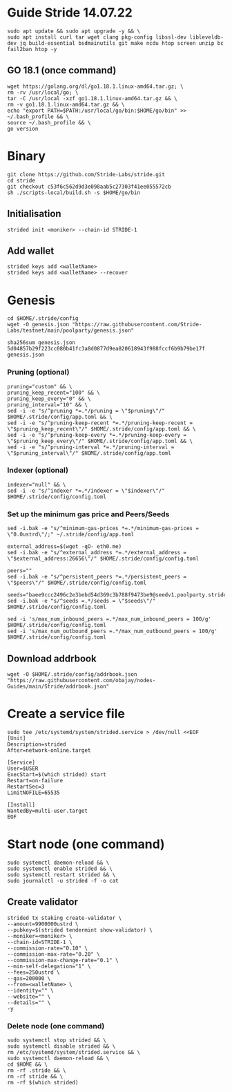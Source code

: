 # Guide Stride   14.07.22

    sudo apt update && sudo apt upgrade -y && \
    sudo apt install curl tar wget clang pkg-config libssl-dev libleveldb-dev jq build-essential bsdmainutils git make ncdu htop screen unzip bc fail2ban htop -y

## GO 18.1 (once command)
    wget https://golang.org/dl/go1.18.1.linux-amd64.tar.gz; \
    rm -rv /usr/local/go; \
    tar -C /usr/local -xzf go1.18.1.linux-amd64.tar.gz && \
    rm -v go1.18.1.linux-amd64.tar.gz && \
    echo "export PATH=$PATH:/usr/local/go/bin:$HOME/go/bin" >> ~/.bash_profile && \
    source ~/.bash_profile && \
    go version


# Binary
    git clone https://github.com/Stride-Labs/stride.git
    cd stride
    git checkout c53f6c562d9d3e098aab5c27303f41ee055572cb
    sh ./scripts-local/build.sh -s $HOME/go/bin
    

## Initialisation
    strided init <moniker> --chain-id STRIDE-1

## Add wallet
    strided keys add <walletName>
    strided keys add <walletName> --recover

# Genesis
    cd $HOME/.stride/config
    wget -O genesis.json "https://raw.githubusercontent.com/Stride-Labs/testnet/main/poolparty/genesis.json"

    sha256sum genesis.json
    5d04857b29f223cc080b41fc3a8d0877d9ea820618943f988fccf6b9b79be17f  genesis.json

### Pruning (optional)
    pruning="custom" && \
    pruning_keep_recent="100" && \
    pruning_keep_every="0" && \
    pruning_interval="10" && \
    sed -i -e "s/^pruning *=.*/pruning = \"$pruning\"/" $HOME/.stride/config/app.toml && \
    sed -i -e "s/^pruning-keep-recent *=.*/pruning-keep-recent = \"$pruning_keep_recent\"/" $HOME/.stride/config/app.toml && \
    sed -i -e "s/^pruning-keep-every *=.*/pruning-keep-every = \"$pruning_keep_every\"/" $HOME/.stride/config/app.toml && \
    sed -i -e "s/^pruning-interval *=.*/pruning-interval = \"$pruning_interval\"/" $HOME/.stride/config/app.toml

### Indexer (optional)
    indexer="null" && \
    sed -i -e "s/^indexer *=.*/indexer = \"$indexer\"/" $HOME/.stride/config/config.toml

### Set up the minimum gas price and Peers/Seeds
    sed -i.bak -e "s/^minimum-gas-prices *=.*/minimum-gas-prices = \"0.0ustrd\"/;" ~/.stride/config/app.toml

    external_address=$(wget -qO- eth0.me) 
    sed -i.bak -e "s/^external_address *=.*/external_address = \"$external_address:26656\"/" $HOME/.stride/config/config.toml

    peers=""
    sed -i.bak -e "s/^persistent_peers *=.*/persistent_peers = \"$peers\"/" $HOME/.stride/config/config.toml

    seeds="baee9ccc2496c2e3bebd54d369c3b788f9473be9@seedv1.poolparty.stridenet.co:26656"
    sed -i.bak -e "s/^seeds =.*/seeds = \"$seeds\"/" $HOME/.stride/config/config.toml

    sed -i 's/max_num_inbound_peers =.*/max_num_inbound_peers = 100/g' $HOME/.stride/config/config.toml
    sed -i 's/max_num_outbound_peers =.*/max_num_outbound_peers = 100/g' $HOME/.stride/config/config.toml

## Download addrbook
    wget -O $HOME/.stride/config/addrbook.json "https://raw.githubusercontent.com/obajay/nodes-Guides/main/Stride/addrbook.json"


# Create a service file
    sudo tee /etc/systemd/system/strided.service > /dev/null <<EOF
    [Unit]
    Description=strided
    After=network-online.target

    [Service]
    User=$USER
    ExecStart=$(which strided) start
    Restart=on-failure
    RestartSec=3
    LimitNOFILE=65535

    [Install]
    WantedBy=multi-user.target
    EOF

# Start node (one command)
    sudo systemctl daemon-reload && \
    sudo systemctl enable strided && \
    sudo systemctl restart strided && \
    sudo journalctl -u strided -f -o cat

## Create validator
    strided tx staking create-validator \
    --amount=9900000ustrd \
    --pubkey=$(strided tendermint show-validator) \
    --moniker=<moniker> \
    --chain-id=STRIDE-1 \
    --commission-rate="0.10" \
    --commission-max-rate="0.20" \
    --commission-max-change-rate="0.1" \
    --min-self-delegation="1" \
    --fees=250ustrd \
    --gas=200000 \
    --from=<walletName> \
    --identity="" \
    --website="" \
    --details="" \
    -y


### Delete node (one command)
    sudo systemctl stop strided && \
    sudo systemctl disable strided && \
    rm /etc/systemd/system/strided.service && \
    sudo systemctl daemon-reload && \
    cd $HOME && \
    rm -rf .stride && \
    rm -rf stride && \
    rm -rf $(which strided)
